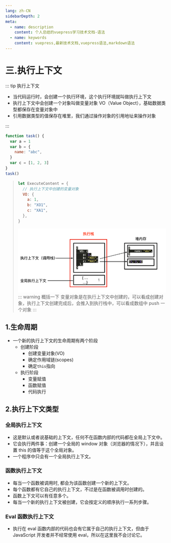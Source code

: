 ```yaml
---
lang: zh-CN
sidebarDepth: 2
meta:
  - name: description
    content: 个人总结的vuepress学习技术文档-语法
  - name: keywords
    content: vuepress,最新技术文档,vuepress语法,markdown语法
---
```


# 三.执行上下文

::: tip 执行上下文

- 当代码运行时，会创建一个执行环境，这个执行环境就叫做执行上下文
- 执行上下文中会创建一个对象叫做变量对象 VO（Value Object），基础数据类型都保存在变量对象中
- 引用数据类型的值保存在堆里，我们通过操作对象的引用地址来操作对象

:::

```js
function task() {
  var a = 1
  var b = {
    name: "abc",
  }
  var c = [1, 2, 3]
}
task()
```

> ```js
> let ExecuteContent = {
>   // 执行上下文中创建的变量对象
>   VO: {
>     a: 1,
>     b: "XO1",
>     c: "XA1",
>   },
> }
> ```
>
> ![](./3.1.png)
> ::: warning 概括一下
> 变量对象是在执行上下文中创建的，可以看成创建对象，执行上下文创建完成后，会推入到执行栈中，可以看成数组中 push 一个对象
> :::

## 1.生命周期

- 一个新的执行上下文的生命周期有两个阶段
  - 创建阶段
    - 创建变量对象(VO)
    - 确定作用域链(scopes)
    - 确定`this`指向
  - 执行阶段
    - 变量赋值
    - 函数赋值
    - 代码执行

## 2.执行上下文类型

### 全局执行上下文

- 这是默认或者说基础的上下文，任何不在函数内部的代码都在全局上下文中。
- 它会执行两件事：创建一个全局的 window 对象（浏览器的情况下），并且设置 this 的值等于这个全局对象。
- 一个程序中只会有一个全局执行上下文。

### 函数执行上下文

- 每当一个函数被调用时, 都会为该函数创建一个新的上下文。
- 每个函数都有它自己的执行上下文，不过是在函数被调用时创建的。
- 函数上下文可以有任意多个。
- 每当一个新的执行上下文被创建，它会按定义的顺序执行一系列步骤。

### Eval 函数执行上下文

- 执行在 eval 函数内部的代码也会有它属于自己的执行上下文，但由于 JavaScript 开发者并不经常使用 eval，所以在这里我不会讨论它。
